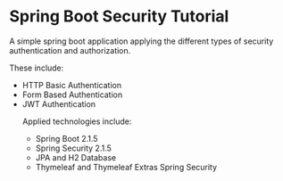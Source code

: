 # Spring Boot Security Tutorial

A simple spring boot application applying the different
types of security authentication and authorization.

<p>These include:
<ul>
<li>HTTP Basic Authentication</li>
<li>Form Based Authentication</li>
<li>JWT Authentication</li>

<p>Applied technologies include:
<ul>
<li>Spring Boot 2.1.5</li>
<li>Spring Security 2.1.5</li>
<li>JPA and H2 Database</li>
<li>Thymeleaf and Thymeleaf Extras Spring Security</li>